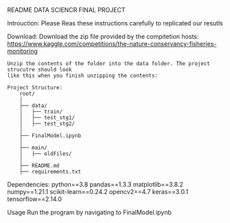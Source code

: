 README 
DATA SCIENCR FINAL PROJECT 

Introuction:
    Please Reas these instructions carefully to replicated our resutls 

Download:
    Download the zip file provided by the compitetion hosts: 
    https://www.kaggle.com/competitions/the-nature-conservancy-fisheries-monitoring

    Unzip the contents of the folder into the data folder. The project strucutre should look 
    like this when you finish unzipping the contents:

    Project Structure:
        root/
        │
        ├── data/
        │   ├── train/
        │   ├── test_stg1/
        │   ├── test_stg2/
        │
        ├── FinalModel.ipynb
        │
        ├── main/
        │   ├── oldFiles/
        │
        ├── README.md
        ├── requirements.txt

Dependencies:
    python==3.8
    pandas==1.3.3
    matplotlib==3.8.2
    numpy==1.21.1
    scikit-learn==0.24.2
    opencv2==4.7
    keras==3.0.1
    tensorflow==2.14.0


Usage
    Run the program by navigating to FinalModel.ipynb

